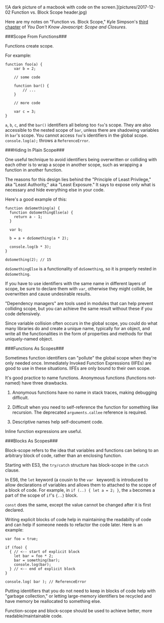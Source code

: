 ![A dark picture of a macbook with code on the screen.](pictures/2017-12-02 Function vs. Block Scope header.jpg)

Here are my notes on "Function vs. Block Scope," Kyle Simpson's [third chapter](https://github.com/getify/You-Dont-Know-JS/blob/master/scope%20%26%20closures/ch3.md) of _You Don't Know Javascript: Scope and Closures_.

###Scope From Functions###

Functions create scope.

For example:

```
function foo(a) {
	var b = 2;

	// some code

	function bar() {
		// ...
	}

	// more code

	var c = 3;
}
```

`a`, `b`, `c`, and the `bar()` identifiers all belong too `foo`'s scope. They are also accessible to the nested scope of `bar`, unless there are shadowing variables in `bar`'s scope. You cannot access `foo`'s identifiers in the global scope. `console.log(a);` throws a `ReferenceError`.

###Hiding In Plain Scope###

One useful technique to avoid identifiers being overwritten or colliding with each other is to wrap a scope in another scope, such as wrapping a function in another function.

The reasons for this design lies behind the "Principle of Least Privilege," aka "Least Authority," aka "Least Exposure." It says to expose only what is necessary and hide everything else in your code.

Here's a good example of this:

```
function doSomething(a) {
  function doSomethingElse(a) {
    return a - 1;
  }
  
  var b;
  
  b = a + doSomething(a * 2);
  
  console.log(b * 3);
}

doSomething(2); // 15
```

`doSomethingElse` is a functionality of `doSomething`, so it is properly nested in `doSomething`.

If you have to use identifiers with the same name in different layers of scope, be sure to declare them with `var`, otherwise they might collide, be overwritten and cause undesirable results.

"Dependency managers" are tools used in modules that can help prevent colliding scope, but you can achieve the same result without these if you code defensively.

Since variable collision often occurs in the global scope, you could do what many libraries do and create a unique name, typically for an object, and write all the functionalities in the form of properties and methods for that uniquely-named object.

###Functions As Scopes###

Sometimes function identifiers can "pollute" the global scope when they're only needed once. Immediately Invoked Function Expressions (IIFEs) are good to use in these situations. IIFEs are only bound to their own scope.

It's good practice to name functions. Anonymous functions (functions not-named) have three drawbacks.

1) Anonymous functions have no name in stack traces, making debugging difficult.

2) Difficult when you need to self-reference the function for something like recursion. The deprecated `arguments.callee` reference is required.

3) Descriptive names help self-document code.

Inline function expressions are useful.

###Blocks As Scopes###

Block-scope refers to the idea that variables and functions can belong to an arbitrary block of code, rather than an enclosing function.

Starting with ES3, the `try/catch` structure has block-scope in the `catch` clause.

In ES6, the `let` keyword (a cousin to the `var ` keyword) is introduced to allow declarations of variables and allows them to attached to the scope of a block of code. For example, in `if (..) { let a = 2; }`, the `a` becomes a part of the scope of `if`'s `{..}` block.

`const` does the same, except the value cannot be changed after it is first declared.

Writing explicit blocks of code help in maintaining the readabilty of code and can help if someone needs to refactor the code later. Here is an example:

```
var foo = true;

if (foo) {
  { // <-- start of explicit block
    let bar = foo * 2;
    bar = something(bar);
    console.log(bar);
  } // <-- end of explicit block
}

console.log( bar ); // ReferenceError
```

Putting identifiers that you do not need to keep in blocks of code help with "garbage collection," or letting large-memory identifiers be recycled and have memory be reallocated to something else.

Function-scope and block-scope should be used to achieve better, more readable/maintainable code.